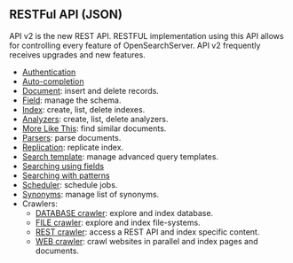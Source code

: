 ## RESTFul API (JSON)

API v2 is the new REST API. RESTFUL implementation using this API allows for controlling every feature of OpenSearchServer. API v2 frequently receives upgrades and new features.

* [Authentication](authentication.md)
* [Auto-completion](auto-completion/README.md)
* [Document](document/README.md): insert and delete records.
* [Field](field/README.md): manage the schema.
* [Index](index/README.md): create, list, delete indexes.
* [Analyzers](analyzers/README.md): create, list, delete analyzers.
* [More Like This](more-like-this/README.md): find similar documents.
* [Parsers](parsers/README.md): parse documents.
* [Replication](replication/README.md): replicate index.
* [Search template](search_template/README.md): manage advanced query templates.
* [Searching using fields](searching_using_fields/README.md)
* [Searching with patterns](searching_using_patterns/README.md)
* [Scheduler](scheduler/README.md): schedule jobs.
* [Synonyms](synonyms/README.md): manage list of synonyms.
* Crawlers:
	* [DATABASE crawler](DATABASE_crawler/README.md): explore and index database.
	* [FILE crawler](FILE_crawler/README.md): explore and index file-systems.
	* [REST crawler](REST_crawler/README.md): access a REST API and index specific content.
	* [WEB crawler](WEB_crawler/README.md): crawl websites in parallel and index pages and documents.
